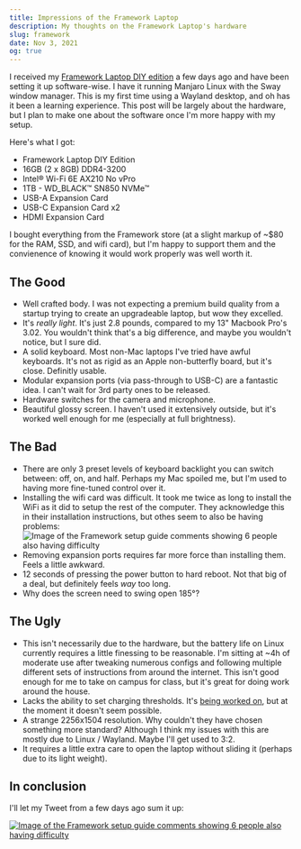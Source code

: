 ```yaml
---
title: Impressions of the Framework Laptop
description: My thoughts on the Framework Laptop's hardware
slug: framework
date: Nov 3, 2021
og: true
---
```


I received my [Framework Laptop DIY edition](https://frame.work) a few days ago and have been setting it up software-wise. I have it running Manjaro Linux with the Sway window manager. This is my first time using a Wayland desktop, and oh has it been a learning experience. This post will be largely about the hardware, but I plan to make one about the software once I'm more happy with my setup.

Here's what I got:
* Framework Laptop DIY Edition
* 16GB (2 x 8GB) DDR4-3200
* Intel® Wi-Fi 6E AX210 No vPro
* 1TB - WD_BLACK™ SN850 NVMe™
* USB-A Expansion Card
* USB-C Expansion Card x2
* HDMI Expansion Card

I bought everything from the Framework store (at a slight markup of ~$80 for the RAM, SSD, and wifi card), but I'm happy to support them and the convienence of knowing it would work properly was well worth it. 

## The Good
* Well crafted body. I was not expecting a premium build quality from a startup trying to create an upgradeable laptop, but wow they excelled.
* It's *really light*. It's just 2.8 pounds, compared to my 13" Macbook Pro's 3.02. You wouldn't think that's a big difference, and maybe you wouldn't notice, but I sure did.
* A solid keyboard. Most non-Mac laptops I've tried have awful keyboards. It's not as rigid as an Apple non-butterfly board, but it's close. Definitly usable.
* Modular expansion ports (via pass-through to USB-C) are a fantastic idea. I can't wait for 3rd party ones to be released. 
* Hardware switches for the camera and microphone.
* Beautiful glossy screen. I haven't used it extensively outside, but it's worked well enough for me (especially at full brightness).
## The Bad
* There are only 3 preset levels of keyboard backlight you can switch between: off, on, and half. Perhaps my Mac spoiled me, but I'm used to having more fine-tuned control over it.
* Installing the wifi card was difficult. It took me twice as long to install the WiFi as it did to setup the rest of the computer. They acknowledge this in their installation instructions, but othes seem to also be having problems:
![Image of the Framework setup guide comments showing 6 people also having difficulty](/blog/framework/comments.png)
* Removing expansion ports requires far more force than installing them. Feels a little awkward.
* 12 seconds of pressing the power button to hard reboot. Not that big of a deal, but definitely feels *way* too long.
* Why does the screen need to swing open 185°?

## The Ugly
* This isn't necessarily due to the hardware, but the battery life on Linux currently requires a little finessing to be reasonable. I'm sitting at ~4h of moderate use after tweaking numerous configs and following multiple different sets of instructions from around the internet. This isn't good enough for me to take on campus for class, but it's great for doing work around the house.
* Lacks the ability to set charging thresholds. It's [being worked on](https://community.frame.work/t/battery-charge-optioms/755/3), but at the moment it doesn't seem possible. 
* A strange 2256x1504 resolution. Why couldn't they have chosen something more standard? Although I think my issues with this are mostly due to Linux / Wayland. Maybe I'll get used to 3:2.
* It requires a little extra care to open the laptop without sliding it (perhaps due to its light weight).

## In conclusion
I'll let my Tweet from a few days ago sum it up:

[![Image of the Framework setup guide comments showing 6 people also having difficulty](/blog/framework/twitter.png)](https://twitter.com/max_leiter/status/1455642990274248706)